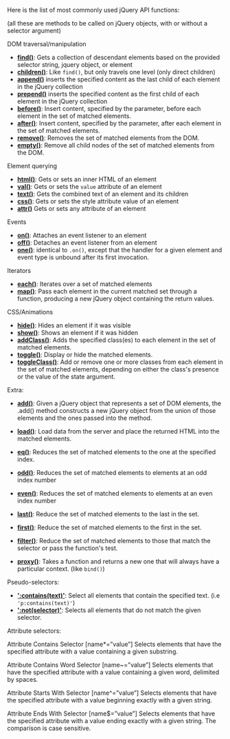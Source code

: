 Here is the list of most commonly used jQuery API functions:

(all these are methods to be called on jQuery objects, with or without a selector argument)

DOM traversal/manipulation

* **[find()](http://api.jquery.com/find)**: Gets a collection of descendant elements based on the provided selector string, jquery object, or element
* **[children()](http://api.jquery.com/after)**:  Like `find()`, but only travels one level (only direct children)
* **[append()](http://api.jquery.com/append)** inserts the specified content as the last child of each element in the jQuery collection
* **[prepend()](http://api.jquery.com/prepend)** inserts the specified content as the first child of each element in the jQuery collection
* **[before()](http://api.jquery.com/before)**: Insert content, specified by the parameter, before each element in the set of matched elements.
* **[after()](http://api.jquery.com/after)**:  Insert content, specified by the parameter, after each element in the set of matched elements.
* **[remove()](http://api.jquery.com/remove)**: Removes the set of matched elements from the DOM.
* **[empty()](http://api.jquery.com/empty)**:  Remove all child nodes of the set of matched elements from the DOM.

Element querying

* **[html()](http://api.jquery.com/html)**: Gets or sets an inner HTML of an element   
* **[val()](http://api.jquery.com/val)**: Gets or sets the `value` attribute of an element
* **[text()](http://api.jquery.com/text)**: Gets the combined text of an element and its children
* **[css()](http://api.jquery.com/css)**: Gets or sets the style attribute value of an element        
* **[attr()](http://api.jquery.com/attr)** Gets or sets any attribute of an element

Events

* **[on()](http://api.jquery.com/on)**: Attaches an event listener to an element
* **[off()](http://api.jquery.com/off)**: Detaches an event listener from an element
* **[one()](http://api.jquery.com/off)**: identical to `.on()`, except that the handler for a given element and event type is unbound after its first invocation. 

Iterators

* **[each()](http://api.jquery.com/each)**: Iterates over a set of matched elements
* **[map()](http://api.jquery.com/map)**:  Pass each element in the current matched set through a function, producing a new jQuery object containing the return values.

CSS/Animations

* **[hide()](http://api.jquery.com/hide)**: Hides an element if it was visible
* **[show()](http://api.jquery.com/show)**: Shows an element if it was hidden
* **[addClass()](http://api.jquery.com/)**: Adds the specified class(es) to each element in the set of matched elements.
* **[toggle()](http://api.jquery.com/toggle)**:  Display or hide the matched elements.
* **[toggleClass()](http://api.jquery.com/toggle)**:  Add or remove one or more classes from each element in the set of matched elements, depending on either the class's presence or the value of the state argument.

Extra:

* **[add()](http://api.jquery.com/load)**: Given a jQuery object that represents a set of DOM elements, the .add() method constructs a new jQuery object from the union of those elements and the ones passed into the method.

* **[load()](http://api.jquery.com/load)**: Load data from the server and place the returned HTML into the matched elements.

* **[eq()](http://api.jquery.com/)**: Reduces the set of matched elements to the one at the specified index.
* **[odd()](http://api.jquery.com/odd)**: Reduces the set of matched elements to elements at an odd index number
* **[even()](http://api.jquery.com/even)**: Reduces the set of matched elements to elements at an even index number
* **[last()](http://api.jquery.com/last)**: Reduce the set of matched elements to the last in the set.
* **[first()](http://api.jquery.com/last)**: Reduce the set of matched elements to the first in the set.

* **[filter()](http://api.jquery.com/filter)**: Reduce the set of matched elements to those that match the selector or pass the function's test.

* **[proxy()](http://api.jquery.com/filter)**: Takes a function and returns a new one that will always have a particular context. (like `bind()`)

Pseudo-selectors:

* **[':contains(text)'](http://api.jquery.com/remove)**: Select all elements that contain the specified text. (i.e `'p:contains(text)'`)
* **[':not(selector)'](http://api.jquery.com/remove)**: Selects all elements that do not match the given selector.

Attribute selectors:

Attribute Contains Selector [name*=”value”]
Selects elements that have the specified attribute with a value containing a given substring.

Attribute Contains Word Selector [name~=”value”]
Selects elements that have the specified attribute with a value containing a given word, delimited by spaces.

Attribute Starts With Selector [name^=”value”]
Selects elements that have the specified attribute with a value beginning exactly with a given string.

Attribute Ends With Selector [name$=”value”]
Selects elements that have the specified attribute with a value ending exactly with a given string. The comparison is case sensitive.